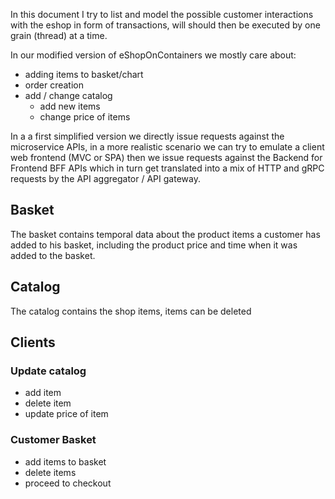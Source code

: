 In this document I try to list and model the possible
customer interactions with the eshop in form of transactions,
will should then be executed by one grain (thread) at a time.


In our modified version of eShopOnContainers we mostly care
about:

- adding items to basket/chart
- order creation
- add / change catalog
  - add new items
  - change price of items


In a a first simplified version we directly issue requests
against the microservice APIs, in a more realistic scenario
we can try to emulate a client web frontend (MVC or SPA)
then we issue requests against the Backend for Frontend BFF
APIs which in turn get translated into a mix of HTTP and 
gRPC requests by the API aggregator / API gateway.

## Basket 
The basket contains temporal data about the product
items a customer has added to his basket,
including the product price and time when it was added
to the basket.


## Catalog
The catalog contains the shop items, items can be deleted



## Clients

### Update catalog
- add item
- delete item
- update price of item

### Customer Basket
- add items to basket
- delete items
- proceed to checkout
